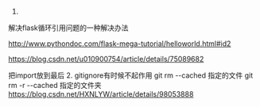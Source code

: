 1.
解决flask循环引用问题的一种解决办法

http://www.pythondoc.com/flask-mega-tutorial/helloworld.html#id2

https://blog.csdn.net/u010900754/article/details/75089682

把import放到最后
2. 
gitignore有时候不起作用
git rm --cached 指定的文件
git rm -r --cached 指定的文件夹
https://blog.csdn.net/HXNLYW/article/details/98053888
